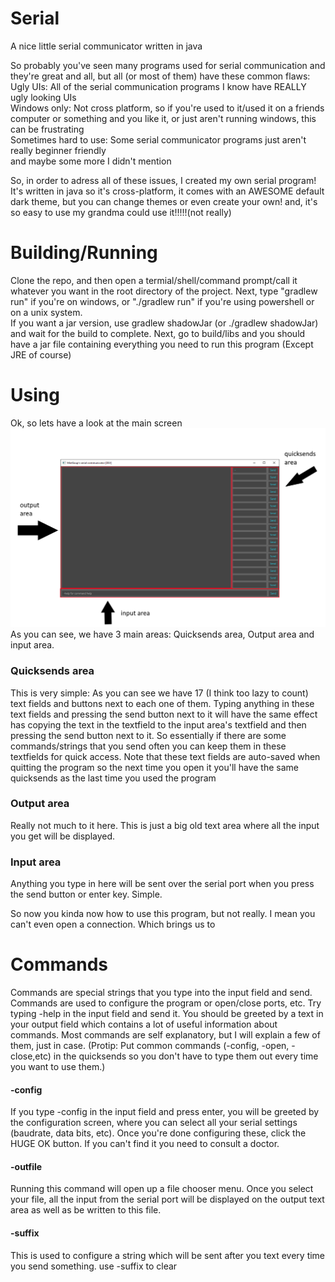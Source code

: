 # Serial
A nice little serial communicator written in java
<p>
So probably you've seen many programs used for serial communication and they're great and all, but all (or most of them) have these common flaws:
<br>Ugly UIs: All of the serial communication programs I know have REALLY ugly looking UIs
<br>Windows only: Not cross platform, so if you're used to it/used it on a friends computer or something and you like it, or just aren't running windows, this can be frustrating
<br>Sometimes hard to use: Some serial communicator programs just aren't really beginner friendly
<br> and maybe some more I didn't mention
</p>
<p>So, in order to adress all of these issues, I created my own serial program! It's written in java so it's cross-platform, it comes with an AWESOME default dark theme, but you can change themes or even create your own!
and, it's so easy to use my grandma could use it!!!!!(not really)<br>

# Building/Running
Clone the repo, and then open a termial/shell/command prompt/call it whatever you want in the root directory of the project. Next, type "gradlew run" if you're on windows, or "./gradlew run" if you're using powershell or on a unix system.
<br> If you want a jar version, use gradlew shadowJar (or ./gradlew shadowJar) and wait for the build to complete. Next, go to build/libs and you should have a jar file containing everything you need to run this program (Except JRE of course)<br>
<p>

# Using
<p>
Ok, so lets have a look at the main screen<br>
<img src=https://github.com/MintSoup/Serial/blob/master/main.PNG?raw=true><br>
As you can see, we have 3 main areas: Quicksends area, Output area and input area.
<br><p>
<h3> Quicksends area</h3>
This is very simple: As you can see we have 17 (I think too lazy to count) text fields and buttons next to each one of them. Typing
anything in these text fields and pressing the send button next to it will have the same effect has copying the text in the textfield to the input area's textfield and then pressing the send button next to it. So essentially if there are some commands/strings that you send often you can keep them in these textfields for quick access. Note that these text fields are auto-saved when quitting the program so the next time you open it you'll have the same quicksends as the last time you used the program
</p>
<p>
<h3> Output area</h3>
Really not much to it here. This is just a big old text area where all the input you get will be displayed.
</p>
<p>
<h3>Input area</h3>
Anything you type in here will be sent over the serial port when you press the send button or enter key. Simple.
</p>
So now you kinda now how to use this program, but not really. I mean you can't even open a connection. Which brings us to 

# Commands
<p> Commands are special strings that you type into the input field and send. Commands are used to configure the program or open/close ports, etc. Try typing -help in the input field and send it. You should be greeted by a text in your output field which contains a lot of useful information about commands. Most commands are self explanatory, but I will explain a few of them, just in case. (Protip: Put common commands (-config, -open, -close,etc) in the quicksends so you don't have to type them out every time you want to use them.)</p>
 
 <h4>-config</h4>
 If you type -config in the input field and press enter, you will be greeted by the configuration screen, where you can select all your serial settings (baudrate, data bits, etc). Once you're done configuring these, click the HUGE OK button. If you can't find it you need to consult a doctor.
 
 <h4>-outfile</h4>
 Running this command will open up a file chooser menu. Once you select your file, all the input from the serial port will be displayed on the output text area as well as be written to this file.
 
<h4>-suffix</h4>
This is used to configure a string which will be sent after you text every time you send something. use -suffix to clear 
